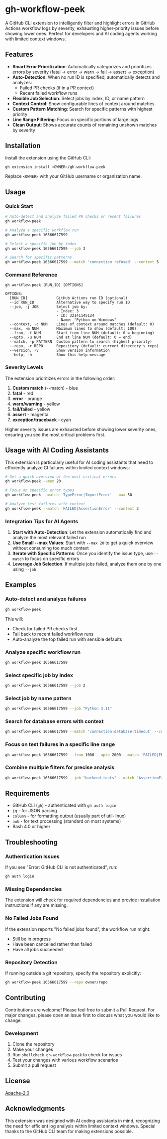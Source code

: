 # gh-workflow-peek

A GitHub CLI extension to intelligently filter and highlight errors in GitHub Actions workflow logs by severity, exhausting higher-priority issues before showing lower ones. Perfect for developers and AI coding agents working with limited context windows.

## Features

- **Smart Error Prioritization**: Automatically categorizes and prioritizes errors by severity (fatal → error → warn → fail → assert → exception)
- **Auto-Detection**: When no run ID is specified, automatically detects and analyzes:
  - Failed PR checks (if in a PR context)
  - Recent failed workflow runs
- **Flexible Job Selection**: Select jobs by index, ID, or name pattern
- **Context Control**: Show configurable lines of context around matches
- **Custom Pattern Matching**: Search for specific patterns with highest priority
- **Line Range Filtering**: Focus on specific portions of large logs
- **Clean Output**: Shows accurate counts of remaining unshown matches by severity

## Installation

Install the extension using the GitHub CLI:

```bash
gh extension install <OWNER>/gh-workflow-peek
```

Replace `<OWNER>` with your GitHub username or organization name.

## Usage

### Quick Start

```bash
# Auto-detect and analyze failed PR checks or recent failures
gh workflow-peek

# Analyze a specific workflow run
gh workflow-peek 16566617599

# Select a specific job by index
gh workflow-peek 16566617599 --job 3

# Search for specific patterns
gh workflow-peek 16566617599 --match 'connection refused' --context 5
```

### Command Reference

```
gh workflow-peek [RUN_ID] [OPTIONS]

OPTIONS:
  [RUN_ID]             GitHub Actions run ID (optional)
  --id RUN_ID          Alternative way to specify run ID
  --job, -j JOB        Select job by:
                       - Index: 3
                       - ID: 32141145124
                       - Name: "Python on Windows"
  --context, -c NUM    Lines of context around matches (default: 0)
  --max, -m NUM        Maximum lines to show (default: 100)
  --from, -f NUM       Start from line NUM (default: 0 = beginning)
  --upto, -u NUM       End at line NUM (default: 0 = end)
  --match, -p PATTERN  Custom pattern to search (highest priority)
  --repo, -r REPO      Repository (default: current directory's repo)
  --version, -v        Show version information
  --help, -h           Show this help message
```

### Severity Levels

The extension prioritizes errors in the following order:

1. **Custom match** (--match) - blue
2. **fatal** - red
3. **error** - orange
4. **warn/warning** - yellow
5. **fail/failed** - yellow
6. **assert** - magenta
7. **exception/traceback** - cyan

Higher severity issues are exhausted before showing lower severity ones, ensuring you see the most critical problems first.

## Usage with AI Coding Assistants

This extension is particularly useful for AI coding assistants that need to efficiently analyze CI failures within limited context windows:

```bash
# Get a quick overview of the most critical errors
gh workflow-peek --max 20

# Focus on specific error types
gh workflow-peek --match 'TypeError|ImportError' --max 50

# Analyze test failures with context
gh workflow-peek --match 'FAILED|AssertionError' --context 3
```

### Integration Tips for AI Agents

1. **Start with Auto-Detection**: Let the extension automatically find and analyze the most relevant failed run
2. **Use Small --max Values**: Start with `--max 20` to get a quick overview without consuming too much context
3. **Iterate with Specific Patterns**: Once you identify the issue type, use `--match` to focus on specific errors
4. **Leverage Job Selection**: If multiple jobs failed, analyze them one by one using `--job`

## Examples

### Auto-detect and analyze failures
```bash
gh workflow-peek
```
This will:
- Check for failed PR checks first
- Fall back to recent failed workflow runs
- Auto-analyze the top failed run with sensible defaults

### Analyze specific workflow run
```bash
gh workflow-peek 16566617599
```

### Select specific job by index
```bash
gh workflow-peek 16566617599 --job 2
```

### Select job by name pattern
```bash
gh workflow-peek 16566617599 --job "Python 3.11"
```

### Search for database errors with context
```bash
gh workflow-peek 16566617599 --match 'connection|database|timeout' --context 5
```

### Focus on test failures in a specific line range
```bash
gh workflow-peek 16566617599 --from 1000 --upto 2000 --match 'FAILED|ERROR' --max 30
```

### Combine multiple filters for precise analysis
```bash
gh workflow-peek 16566617599 --job "backend-tests" --match 'AssertionError' --context 3 --max 25
```

## Requirements

- GitHub CLI (`gh`) - authenticated with `gh auth login`
- `jq` - for JSON parsing
- `column` - for formatting output (usually part of util-linux)
- `awk` - for text processing (standard on most systems)
- Bash 4.0 or higher

## Troubleshooting

### Authentication Issues
If you see "Error: GitHub CLI is not authenticated", run:
```bash
gh auth login
```

### Missing Dependencies
The extension will check for required dependencies and provide installation instructions if any are missing.

### No Failed Jobs Found
If the extension reports "No failed jobs found", the workflow run might:
- Still be in progress
- Have been cancelled rather than failed
- Have all jobs succeeded

### Repository Detection
If running outside a git repository, specify the repository explicitly:
```bash
gh workflow-peek 16566617599 --repo owner/repo
```

## Contributing

Contributions are welcome! Please feel free to submit a Pull Request. For major changes, please open an issue first to discuss what you would like to change.

### Development

1. Clone the repository
2. Make your changes
3. Run `shellcheck gh-workflow-peek` to check for issues
4. Test your changes with various workflow scenarios
5. Submit a pull request

## License

[Apache-2.0](LICENSE)

## Acknowledgments

This extension was designed with AI coding assistants in mind, recognizing the need for efficient log analysis within limited context windows. Special thanks to the GitHub CLI team for making extensions possible.